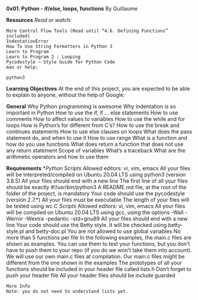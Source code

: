**0x01. Python - if/else, loops, functions**
 By Guillaume

**Resources**
    *Read or watch:*

    More Control Flow Tools (Read until “4.6. Defining Functions” included)
    IndentationError
    How To Use String Formatters in Python 3
    Learn to Program
    Learn to Program 2 : Looping
    Pycodestyle – Style Guide for Python Code
    man or help:

    python3

**Learning Objectives**
    At the end of this project, you are expected to be able to explain to anyone, without the help of Google:

**General**
    Why Python programming is awesome
    Why indentation is so important in Python
    How to use the if, if ... else statements
    How to use comments
    How to affect values to variables
    How to use the while and for loops
    How is Python’s for different from C‘s?
    How to use the break and continues statements
    How to use else clauses on loops
    What does the pass statement do, and when to use it
    How to use range
    What is a function and how do you use functions
    What does return a function that does not use any return statement
    Scope of variables
    What’s a traceback
    What are the arithmetic operators and how to use them

**Requirements**
    **Python Scripts*
        Allowed editors: vi, vim, emacs
        All your files will be interpreted/compiled on Ubuntu 20.04 LTS using python3 (version 3.8.5)
        All your files should end with a new line
        The first line of all your files should be exactly #!/usr/bin/python3
        A README.md file, at the root of the folder of the project, is mandatory
        Your code should use the pycodestyle (version 2.7.*)
        All your files must be executable
        The length of your files will be tested using wc
    *C Scripts*
        Allowed editors: vi, vim, emacs
        All your files will be compiled on Ubuntu 20.04 LTS using gcc, using the options -Wall -Werror -Wextra -pedantic -std=gnu89
        All your files should end with a new line
        Your code should use the Betty style. It will be checked using betty-style.pl and betty-doc.pl
        You are not allowed to use global variables
        No more than 5 functions per file
        In the following examples, the main.c files are shown as examples. You can use them to test your functions, but you don’t have to push them to your repo (if you do we won’t take them into account). We will use our own main.c files at compilation. Our main.c files might be different from the one shown in the examples
        The prototypes of all your functions should be included in your header file called lists.h
        Don’t forget to push your header file
        All your header files should be include guarded
    
    More Info
    Note: you do not need to understand lists yet.